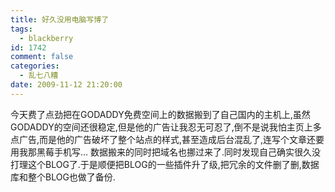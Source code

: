 ```yaml
---
title: 好久没用电脑写博了
tags:
  - blackberry
id: 1742
comment: false
categories:
  - 乱七八糟
date: 2009-11-12 21:20:00
---
```


今天费了点劲把在GODADDY免费空间上的数据搬到了自己国内的主机上,虽然GODADDY的空间还很稳定,但是他的广告让我忍无可忍了,倒不是说我怕主页上多点广告,而是他的广告破坏了整个站点的样式,甚至造成后台混乱了,连写个文章还要用我那黑莓手机写…
数据搬来的同时把域名也挪过来了.同时发现自己确实很久没打理这个BLOG了.于是顺便把BLOG的一些插件升了级,把冗余的文件删了删,数据库和整个BLOG也做了备份.